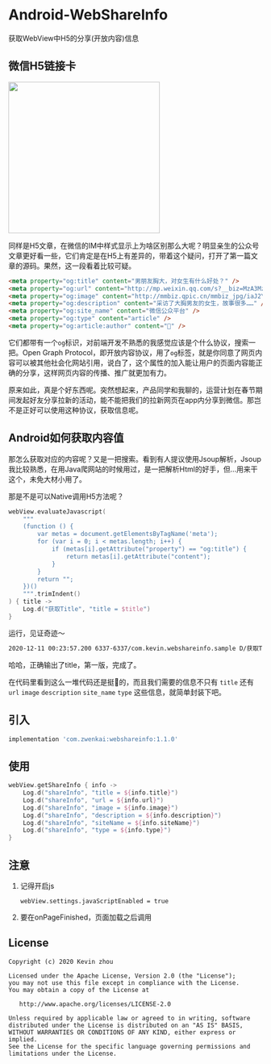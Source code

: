 # Android-WebShareInfo
获取WebView中H5的分享(开放内容)信息

## 微信H5链接卡

<img src="https://raw.githubusercontent.com/xuehuayous/Android-WebShareInfo/master/app/pic/1607677503515.jpg" width="300" />

同样是H5文章，在微信的IM中样式显示上为啥区别那么大呢？明显亲生的公众号文章更好看一些，它们肯定是在H5上有差异的，带着这个疑问，打开了第一篇文章的源码。果然，这一段看着比较可疑。

```html
<meta property="og:title" content="男朋友胸大，对女生有什么好处？" />
<meta property="og:url" content="http://mp.weixin.qq.com/s?__biz=MzA3MzUzOTg1Nw==&amp;mid=2653781537&amp;idx=2&amp;sn=20c72d6caf2a200b1206a216fcc8859b&amp;chksm=84d4565fb3a3df494bb0357e05ba8c776882fbb3f0d220a27ff679347fd94ad3b55ebf459922#rd" />
<meta property="og:image" content="http://mmbiz.qpic.cn/mmbiz_jpg/iaJ2Y8kZ6cicVUDRLic6QxVnXweRJ9YqTjarF9icqBkpkUSicibXEIOGfWia1RJOWuqoIv7RP6Sava287KnAaqFAibnb3Q/0?wx_fmt=jpeg" />
<meta property="og:description" content="采访了大胸男友的女生，故事很多……" />
<meta property="og:site_name" content="微信公众平台" />
<meta property="og:type" content="article" />
<meta property="og:article:author" content="🐻" />
```

它们都带有一个`og`标识，对前端开发不熟悉的我感觉应该是个什么协议，搜索一把。Open Graph Protocol，即开放内容协议，用了`og`标签，就是你同意了网页内容可以被其他社会化网站引用，说白了，这个属性的加入能让用户的页面内容能正确的分享，这样网页内容的传播、推广就更加有力。

原来如此，真是个好东西呢。突然想起来，产品同学和我聊的，运营计划在春节期间发起好友分享拉新的活动，能不能把我们的拉新网页在app内分享到微信。那岂不是正好可以使用这种协议，获取信息呢。

## Android如何获取内容值

那怎么获取对应的内容呢？又是一把搜索。看到有人提议使用Jsoup解析，Jsoup我比较熟悉，在用Java爬网站的时候用过，是一把解析Html的好手，但...用来干这个，未免大材小用了。

那是不是可以Native调用H5方法呢？

```kotlin
webView.evaluateJavascript(
    """
    (function () {
        var metas = document.getElementsByTagName('meta');
        for (var i = 0; i < metas.length; i++) {
            if (metas[i].getAttribute("property") == "og:title") {
                return metas[i].getAttribute("content");
            }
        }
        return "";
    })()
    """.trimIndent()
) { title ->
    Log.d("获取Title", "title = $title")
}
```

运行，见证奇迹～

```bash
2020-12-11 00:23:57.200 6337-6337/com.kevin.webshareinfo.sample D/获取Title: title = "男朋友胸大，对女生有什么好处？"
```

哈哈，正确输出了title，第一版，完成了。

在代码里看到这么一堆代码还是挺🤮的，而且我们需要的信息不只有 `title` 还有 `url` `image` `description` `site_name` `type` 这些信息，就简单封装下吧。

## 引入

```groovy
implementation 'com.zwenkai:webshareinfo:1.1.0'
```

## 使用

```kotlin
webView.getShareInfo { info ->
    Log.d("shareInfo", "title = ${info.title}")
    Log.d("shareInfo", "url = ${info.url}")
    Log.d("shareInfo", "image = ${info.image}")
    Log.d("shareInfo", "description = ${info.description}")
    Log.d("shareInfo", "siteName = ${info.siteName}")
    Log.d("shareInfo", "type = ${info.type}")
}
```

## 注意

1. 记得开启js

    ```
    webView.settings.javaScriptEnabled = true
    ```
2. 要在onPageFinished，页面加载之后调用

## License

```text
Copyright (c) 2020 Kevin zhou

Licensed under the Apache License, Version 2.0 (the "License");
you may not use this file except in compliance with the License.
You may obtain a copy of the License at

   http://www.apache.org/licenses/LICENSE-2.0

Unless required by applicable law or agreed to in writing, software
distributed under the License is distributed on an "AS IS" BASIS,
WITHOUT WARRANTIES OR CONDITIONS OF ANY KIND, either express or implied.
See the License for the specific language governing permissions and
limitations under the License.
```